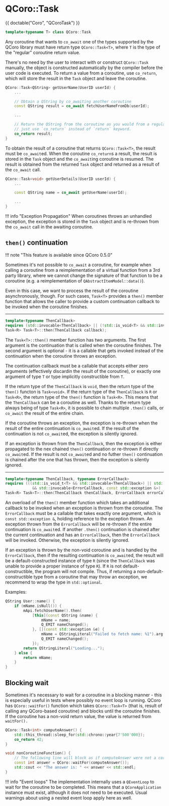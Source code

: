 <!--
SPDX-FileCopyrightText: 2022 Daniel Vrátil <dvratil@kde.org>

SPDX-License-Identifier: GFDL-1.3-or-later
-->

# QCoro::Task

{{ doctable("Coro", "QCoroTask") }}

```cpp
template<typename T> class QCoro::Task
```

Any coroutine that wants to `co_await` one of the types supported by the QCoro library must have
return type `QCoro::Task<T>`, where `T` is the type of the "regular" coroutine return value.

There's no need by the user to interact with or construct `QCoro::Task` manually, the object is
constructed automatically by the compiler before the user code is executed. To return a value
from a coroutine, use `co_return`, which will store the result in the `Task` object and leave
the coroutine.

```cpp
QCoro::Task<QString> getUserName(UserID userId) {
    ...

    // Obtain a QString by co_awaiting another coroutine
    const QString result = co_await fetchUserNameFromDb(userId);

    ...

    // Return the QString from the coroutine as you would from a regular function,
    // just use `co_return` instead of `return` keyword.
    co_return result;
}
```

To obtain the result of a coroutine that returns `QCoro::Task<T>`, the result must be `co_await`ed.
When the coroutine `co_return`s a result, the result is stored in the `Task` object and the `co_await`ing
coroutine is resumed. The result is obtained from the returned `Task` object and returned as a result
of the `co_await` call.

```cpp
QCoro::Task<void> getUserDetails(UserID userId) {
    ...

    const QString name = co_await getUserName(userId);

    ...
}
```

!!! info "Exception Propagation"
    When coroutines throws an unhandled exception, the exception is stored in the `Task` object and
    is re-thrown from the `co_await` call in the awaiting coroutine.

## `then()` continuation

!!! note "This feature is available since QCoro 0.5.0"

Sometimes it's not possible to `co_await` a coroutine, for example when calling a coroutine from a
reimplementation of a virtual function from a 3rd party library, where we cannot change the signature
of that function to be a coroutine (e.g. a reimplementation of `QAbstractItemModel::data()`).

Even in this case, we want to process the result of the coroutine asynchronously, though. For such
cases, `Task<T>` provides a `then()` member function that allows the caller to provide a custom
continuation callback to be invoked when the coroutine finishes.

---

```cpp
template<typename ThenCallback>
requires (std::invocable<ThenCallback> || (!std::is_void<T> && std::invocable<ThenCallback, T>))
Task<R> Task<T>::then(ThenCallback callback);
```

The `Task<T>::then()` member function has two arguments. The first argument is the continuation
that is called when the coroutine finishes. The second argument is optional - it is a callable
that gets invoked instead of the continuation when the coroutine throws an exception.

The continuation callback must be a callable that accepts either zero arguments (effectively
discardin the result of the coroutine), or exactly one argument of type `T` or type implicitly
constructible from `T`.

If the return type of the `ThenCallback` is `void`, then the return type of the `then()` functon is
`Task<void>`. If the return type of the `ThenCallback` is `R` or `Task<R>`, the return type of the
`then()` function is `Task<R>`. This means that the `ThenCallback` can be a coroutine as well. Thanks
to the return type always being of type `Task<R>`, it is possible to chain multiple `.then()` calls,
or `co_await` the result of the entire chain.

If the coroutine throws an exception, the exception is re-thrown when the result of the entire
continuation is `co_await`ed. If the result of the continuation is not `co_await`ed, the exception
is silently ignored.

If an exception is thrown from the `ThenCallback`, then the exception is either propagated to the nex
chained `then()` continuation or re-thrown if directly `co_await`ed. If the result is not `co_await`ed
and no futher `then()` continuation is chained after the one that has thrown, then the exception is
silently ignored.

---

```cpp
template<typename ThenCallback, typename ErrorCallback>
requires (((std::is_void_t<T> && std::invocable<ThenCallback>) || std::invocable<ThenCallback, T>)
            && std::invocable<ErrorCallback, const std::exception &>)
Task<R> Task<T>::then(ThenCallback thenCallback, ErrorCallback errorCallback);
```

An overload of the `then()` member function which takes an additional callback to be invoked when
an exception is thrown from the coroutine. The `ErrorCallback` must be a callable that takes exactly
one argument, which is `const std::exception &`, holding reference to the exception thrown. An exception
thrown from the `ErrorCallback` will be re-thrown if the entire continuation is `co_await`ed. If another
`.then()` continuation is chained after the current continuation and has an `ErrorCallback`, then the
`ErrorCallback` will be invoked. Otherwise, the exception is silently ignored.

If an exception is thrown by the non-void coroutine and is handled by the `ErrorCallback`, then if the
resulting continuation is `co_await`ed, the result will be a default-constructed instance of type `R`
(since the `ThenCallback` was unable to provide a proper instance of type `R`). If `R` is not default-
constructible, the program will not compile. Thus, if returning a non-default-constructible type from
a coroutine that may throw an exception, we recommend to wrap the type in `std::optional`.

Examples:

```cpp
QString User::name() {
    if (mName.isNull()) {
        mApi.fetchUserName().then(
            [this](const QString &name) {
                mName = name;
                Q_EMIT nameChanged();
            }, [](const std::exception &e) {
                mName = QStringLiteral("Failed to fetch name: %1").arg(e.what());
                Q_EMIT nameChanged();
            });
        return QStringLiteral("Loading...");
    } else {
        return mName;
    }
}
```

## Blocking wait

Sometimes it's necessary to wait for a coroutine in a blocking manner - this is especially useful
in tests where possibly no event loop is running. QCoro has `QCoro::waitFor()` function
which takes `QCoro::Task<T>` (that is, result of calling any QCoro-based coroutine) and blocks
until the coroutine finishes. If the coroutine has a non-void return value, the value is returned
from `waitFor().`

```cpp
QCoro::Task<int> computeAnswer() {
    std::this_thread::sleep_for(std::chrono::year{7'500'000});
    co_return 42;
}

void nonCoroutineFunction() {
    // The following line will block as if computeAnswer were not a coroutine.
    const int answer = QCoro::waitFor(computeAnswer());
    std::cout << "The answer is: " << answer << std::endl;
}
```

!!! info "Event loops"
    The implementation internally uses a `QEventLoop` to wait for the coroutine to be completed.
    This means that a `QCoreApplication` instance must exist, although it does not need to be
    executed. Usual warnings about using a nested event loop apply here as well.

